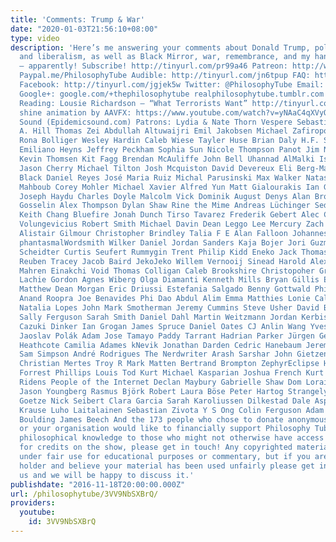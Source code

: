 ```yaml
---
title: 'Comments: Trump & War'
date: "2020-01-03T21:56:10+08:00"
type: video
description: 'Here’s me answering your comments about Donald Trump, politics, terrorism,
  and liberalism, as well as Black Mirror, war, remembrance, and my handsome face
  – apparently! Subscribe! http://tinyurl.com/pr99a46 Patreon: http://www.patreon.com/PhilosophyTube
  Paypal.me/PhilosophyTube Audible: http://tinyurl.com/jn6tpup FAQ: http://tinyurl.com/j8bo4gb
  Facebook: http://tinyurl.com/jgjek5w Twitter: @PhilosophyTube Email: ollysphilosophychannel@gmail.com
  Google+: google.com/+thephilosophytube realphilosophytube.tumblr.com Recommended
  Reading: Lousie Richardson – “What Terrorists Want” http://tinyurl.com/hrobtxf Glow
  shine animation by AAVFX: https://www.youtube.com/watch?v=yNAaC4qXVyQ Music by Epidemic
  Sound (Epidemicsound.com) Patrons: Lydia & Nate Thorn Vespere Sebastien-Oaks Michael
  A. Hill Thomas Zei Abdullah Altuwaijri Emil Jakobsen Michael Zafiropoulos Eriol
  Rona Bolliger Wesley Hardin Caleb Wiese Tayler Huse Brian Daly H.F. Scot Glenn Murphy
  Emiliano Heyns Jeffrey Peckham Sophia Sun Nicole Thompson Panot Jim Normal Tom Saleeba
  Kevin Thomsen Kit Fagg Brendan McAuliffe John Bell Uhannad AlMalki Istvan Hegyes
  Jason Cherry Michael Tilton Josh Mcquiston David Devereux Eli Berg-Maas Thursday
  Black Daniel Reyes José Maria Ruiz Michal Parusinski Max Walker Natasha Krahn Kohdi
  Mahboub Corey Mohler Michael Xavier Alfred Yun Matt Gialourakis Ian George Walker
  Joseph Haydu Charles Doyle Malcolm Vick Dominik August Denys Alan Browning Stéphanie
  Gosselin Alex Thompson Dylan Shaw Rine the Mime Andreas Lüchinger Sedge and Dan
  Keith Chang Bluefire Jonah Dunch Tirso Tavarez Frederik Gebert Alec Chvirko Vainius
  Volungevicius Robert Smith Michael Davin Dean Leggo Lee Mercury Zach Eden James
  Alistair Gilmour Christopher Brindley Talia F E Alan Falloon Johannes Anton Laukemper
  phantasmalWordsmith Wilker Daniel Jordan Sanders Kaja Bojer Jori Guzman Mark Ryan
  Scheidter Curtis Seufert Rummygin Trent Philip Kidd Eneko Jack Thomas Joshua Gwiazdowski
  Reuben Tracey Jacob Baird JekoJeko Willem Vernooij Sinead Harold Alexander Reynolds
  Mahren Einakchi Void Thomas Colligan Caleb Brookshire Christopoher Graham Ivan Zadorojnyi
  Lachie Gordon Agnes Wiberg Olga Diamanti Kenneth Mills Bryan Gillis Ever Salazar
  Matthew Dean Morgan Eric Driussi Estefania Salgado Benny Gottwald Phil Taprogge
  Anand Roopra Joe Benavides Phi Dao Abdul Alim Emma Matthies Lonie Callies Ricky
  Natalia Lopes John Mark Smotherman Jeremy Cummins Steve Usher David Boivin Jbwalker
  Sally Ferguson Sarah Smith Daniel Dahl Martin Weitzmann Jordan Kerbis NerdSync Productions
  Cazuki Dinker Ian Grogan James Spruce Daniel Oates CJ Anlin Wang Yves Blain-Montesano
  Jaoslav Polák Adam Jose Tamayo Paddy Tarrant Hadrian Parker Jürgen Geuter Jon William
  Heathcote Camilia Adames kNevik Jonathan Darden Cedric Hanebaum Jeremy Castillo
  Sam Simpson André Rodrigues The Nerdwriter Arash Sarshar John Gietzen Mitch McRobbie
  Christian Mertes Troy R Mark Matten Bertrand Brompton ZephyrEclipse Hankoconnell
  Forrest Phillips Louis Tod Kurt Michael Kasparian Joshua French Kurt C Yost Joshua
  Ridens People of the Internet Declan Maybury Gabrielle Shaw Dom Loraine Lindsay
  Jason Youngberg Rasmus Björk Robert Laura Böse Peter Hartog Strangely Brown Trystan
  Goetze Nick Seibert Clara Garcia Sarah Karoliussen Dilkestad Dale Aspinall Lennart
  Krause Luho Laitalainen Sebastian Zivota Y S Ong Colin Ferguson Adam Gallant Lucas
  Boulding James Beech And the 173 people who chose to donate anonymously! If you
  or your organisation would like to financially support Philosophy Tube in distributing
  philosophical knowledge to those who might not otherwise have access to it in exchange
  for credits on the show, please get in touch! Any copyrighted material should fall
  under fair use for educational purposes or commentary, but if you are a copyright
  holder and believe your material has been used unfairly please get in touch with
  us and we will be happy to discuss it.'
publishdate: "2016-11-18T20:00:00.000Z"
url: /philosophytube/3VV9NbSXBrQ/
providers:
  youtube:
    id: 3VV9NbSXBrQ
---
```

